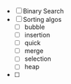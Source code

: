 - [ ] Binary Search
- [ ] Sorting algos
	- [ ] bubble
	- [ ] insertion
	- [ ] quick
	- [ ] merge
	- [ ] selection
	- [ ] heap
- [ ] 